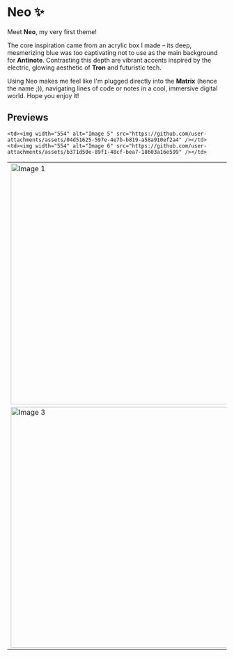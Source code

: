 # Neo ✨

Meet **Neo**, my very first theme!

The core inspiration came from an acrylic box I made – its deep, mesmerizing blue was too captivating not to use as the main background for **Antinote**. Contrasting this depth are vibrant accents inspired by the electric, glowing aesthetic of **Tron** and futuristic tech.

Using Neo makes me feel like I'm plugged directly into the **Matrix** (hence the name ;)), navigating lines of code or notes in a cool, immersive digital world. Hope you enjoy it!

## Previews

<table>
  <tr>
    <td><img width="554" alt="Image 1" src="https://github.com/user-attachments/assets/166af25e-2522-4175-aab4-6300ccc6d3fe" /></td>
    <td><img width="554" alt="Image 2" src="https://github.com/user-attachments/assets/4fafda8a-509a-4534-a8ea-a92f3388ac65" /></td>
  </tr>
  <tr>
    <td><img width="554" alt="Image 3" src="https://github.com/user-attachments/assets/21721185-8941-41bd-9e07-08a36e6b85d5" /></td>
  <td><img width="554" alt="Image 4" src="https://github.com/user-attachments/assets/e06044d9-097f-4523-86f3-c01c819e9416" /></td>
  </tr>
  <tr>
    
    <td><img width="554" alt="Image 5" src="https://github.com/user-attachments/assets/04d51625-597e-4e7b-b819-a58a910ef2a4" /></td>
    <td><img width="554" alt="Image 6" src="https://github.com/user-attachments/assets/b371d50e-89f1-48cf-bea7-18603a16e599" /></td>
  </tr>
</table>
